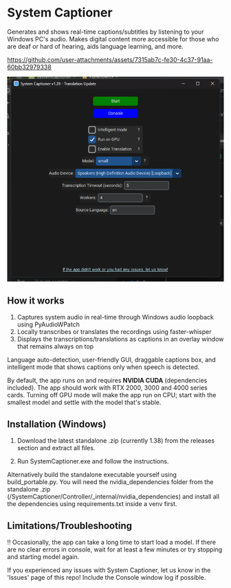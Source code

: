 # System Captioner

Generates and shows real-time captions/subtitles by listening to your Windows PC's audio. Makes digital content more accessible for those who are deaf or hard of hearing, aids language learning, and more. 


https://github.com/user-attachments/assets/7315ab7c-fe30-4c37-91aa-60bb32979338

![ Main User Interface](demo1.png)

## How it works

1. Captures system audio in real-time through Windows audio loopback using PyAudioWPatch
2. Locally transcribes or translates the recordings using faster-whisper
3. Displays the transcriptions/translations as captions in an overlay window that remains always on top


Language auto-detection, user-friendly GUI, draggable captions box, and intelligent mode that shows captions only when speech is detected.

By default, the app runs on and requires **NVIDIA CUDA** (dependencies included). The app should work with RTX 2000, 3000 and 4000 series cards. Turning off GPU mode will make the app run on CPU; start with the smallest model and settle with the model that's stable. 

## Installation (Windows)

1. Download the latest standalone .zip (currently 1.38) from the releases section and extract all files. 
 
2. Run SystemCaptioner.exe and follow the instructions.

Alternatively build the standalone executable yourself using build_portable.py. You will need the nvidia_dependencies folder from the standalone .zip (/SystemCaptioner/Controller/_internal/nvidia_dependencies) and install all the dependencies using requirements.txt inside a venv first. 

## Limitations/Troubleshooting 

‼️ Occasionally, the app can take a long time to start load a model. If there are no clear errors in console, wait for at least a few minutes or try stopping and starting model again. 

If you experienced any issues with System Captioner, let us know in the 'Issues' page of this repo! Include the Console window log if possible. 
